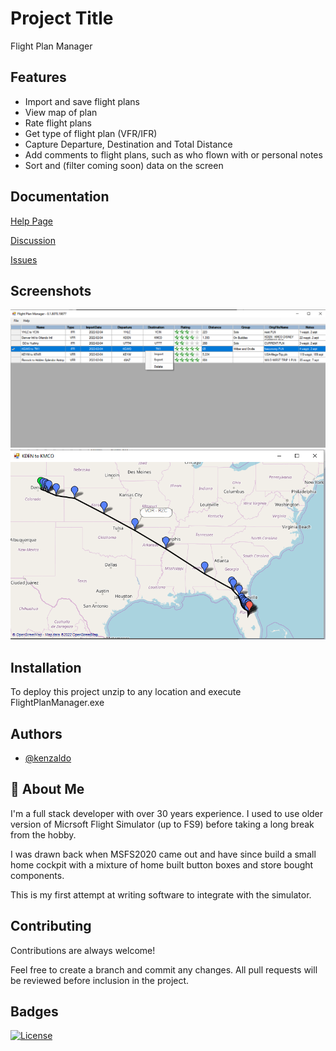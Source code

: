 
# Project Title

Flight Plan Manager


## Features

- Import and save flight plans
- View map of plan
- Rate flight plans
- Get type of flight plan (VFR/IFR)
- Capture Departure, Destination and Total Distance
- Add comments to flight plans, such as who flown with or personal notes
- Sort and (filter coming soon) data on the screen


## Documentation

[Help Page](https://htmlpreview.github.io/?https://raw.githubusercontent.com/kenz67/FlightSim-FlightPlanManager/master/docs/Help.html)

[Discussion](https://github.com/kenz67/FlightSim-FlightPlanManager/discussions)

[Issues](https://github.com/kenz67/FlightSim-FlightPlanManager/issues)


## Screenshots

![Main Page](https://raw.githubusercontent.com/kenz67/FlightSim-FlightPlanManager/master/docs/ScreenShot.png)
![Map Page](https://raw.githubusercontent.com/kenz67/FlightSim-FlightPlanManager/master/docs/Map.png)


## Installation

To deploy this project unzip to any location and execute FlightPlanManager.exe 
    
## Authors

- [@kenzaldo](https://github.com/kenz67)


## 🚀 About Me
I'm a full stack developer with over 30 years experience.  I used to use older version of Micrsoft Flight Simulator (up to FS9) before taking a long break from the hobby.

I was drawn back when MSFS2020 came out and have since build a small home cockpit with a mixture of home built button boxes and store bought components.

This is my first attempt at writing software to integrate with the simulator.



## Contributing

Contributions are always welcome!

Feel free to create a branch and commit any changes.  All pull requests will be reviewed before inclusion in the project.


## Badges

[![License](https://img.shields.io/badge/License-BSD_3--Clause-blue.svg)](https://opensource.org/licenses/BSD-3-Clause)